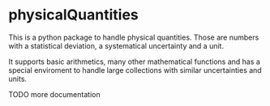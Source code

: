 # physicalQuantities

This is a python package to handle physical quantities. Those are numbers
with a statistical deviation, a systematical uncertainty and a unit.

It supports basic arithmetics, many other mathematical functions and has
a special enviroment to handle large collections with similar uncertainties
and units.
 
TODO more documentation